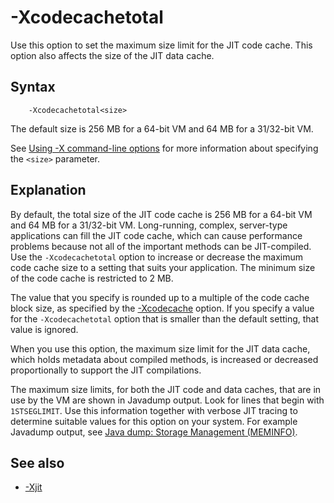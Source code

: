 <!--
* Copyright (c) 2017, 2019 IBM Corp. and others
*
* This program and the accompanying materials are made
* available under the terms of the Eclipse Public License 2.0
* which accompanies this distribution and is available at
* https://www.eclipse.org/legal/epl-2.0/ or the Apache
* License, Version 2.0 which accompanies this distribution and
* is available at https://www.apache.org/licenses/LICENSE-2.0.
*
* This Source Code may also be made available under the
* following Secondary Licenses when the conditions for such
* availability set forth in the Eclipse Public License, v. 2.0
* are satisfied: GNU General Public License, version 2 with
* the GNU Classpath Exception [1] and GNU General Public
* License, version 2 with the OpenJDK Assembly Exception [2].
*
* [1] https://www.gnu.org/software/classpath/license.html
* [2] http://openjdk.java.net/legal/assembly-exception.html
*
* SPDX-License-Identifier: EPL-2.0 OR Apache-2.0 OR GPL-2.0 WITH
* Classpath-exception-2.0 OR LicenseRef-GPL-2.0 WITH Assembly-exception
-->

# -Xcodecachetotal


Use this option to set the maximum size limit for the JIT code cache. This option also affects the size of the JIT data cache.

## Syntax

        -Xcodecachetotal<size>

The default size is 256 MB for a 64-bit VM and 64 MB for a 31/32-bit VM.

See [Using -X command-line options](x_jvm_commands.md) for more information about specifying the `<size>` parameter.

## Explanation

By default, the total size of the JIT code cache is 256 MB for a 64-bit VM and 64 MB for a 31/32-bit VM. Long-running, complex, server-type applications can fill the JIT code cache, which can cause performance problems because not all of the important methods can be JIT-compiled. Use the `-Xcodecachetotal` option to increase or decrease the maximum code cache size to a setting that suits your application. The minimum size of the code cache is restricted to 2 MB.

The value that you specify is rounded up to a multiple of the code cache block size, as specified by the [-Xcodecache](xcodecache.md) option. If you specify a value for the `-Xcodecachetotal` option that is smaller than the default setting, that value is ignored.

When you use this option, the maximum size limit for the JIT data cache, which holds metadata about compiled methods, is increased or decreased proportionally to support the JIT compilations.

The maximum size limits, for both the JIT code and data caches, that are in use by the VM are shown in Javadump output. Look for lines that begin with `1STSEGLIMIT`. Use this information together with verbose JIT tracing to determine suitable values for this option on your system. For example Javadump output, see [Java dump: Storage Management (MEMINFO)](dump_javadump.md#meminfo).

## See also

- [-Xjit](xjit.md)


<!-- ==== END OF TOPIC ==== xcodecachetotal.md ==== -->
